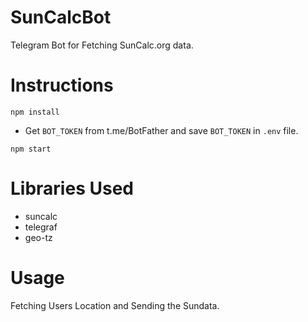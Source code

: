 # SunCalcBot
Telegram Bot for Fetching SunCalc.org data.

# Instructions
`npm install`

- Get `BOT_TOKEN` from t.me/BotFather and save `BOT_TOKEN` in `.env` file.

`npm start`

# Libraries Used
- suncalc
- telegraf
- geo-tz

# Usage
Fetching Users Location and Sending the Sundata.
